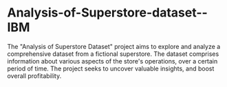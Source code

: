# Analysis-of-Superstore-dataset--IBM
The "Analysis of Superstore Dataset" project aims to explore and analyze a comprehensive dataset from a fictional superstore. The dataset comprises information about various aspects of the store's operations, over a certain period of time. The project seeks to uncover valuable insights,  and boost overall profitability.
